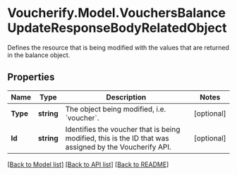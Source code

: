 # Voucherify.Model.VouchersBalanceUpdateResponseBodyRelatedObject
Defines the resource that is being modified with the values that are returned in the balance object.

## Properties

Name | Type | Description | Notes
------------ | ------------- | ------------- | -------------
**Type** | **string** | The object being modified, i.e. &#x60;voucher&#x60;. | [optional] 
**Id** | **string** | Identifies the voucher that is being modified, this is the ID that was assigned by the Voucherify API. | [optional] 

[[Back to Model list]](../README.md#documentation-for-models) [[Back to API list]](../README.md#documentation-for-api-endpoints) [[Back to README]](../README.md)

